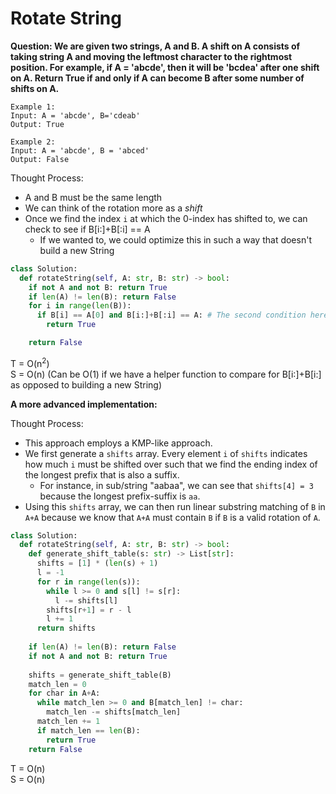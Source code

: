 # Rotate String

<b>Question:
We are given two strings, A and B. A shift on A consists of taking string A and moving the leftmost character to the rightmost position. For example, if A = 'abcde', then it will be 'bcdea' after one shift on A. Return True if and only if A can become B after some number of shifts on A.
</b>

```
Example 1:
Input: A = 'abcde', B='cdeab'
Output: True

Example 2:
Input: A = 'abcde', B = 'abced'
Output: False
```

Thought Process:
* A and B must be the same length
* We can think of the rotation more as a <i>shift</i>
* Once we find the index `i` at which the 0-index has shifted to, we can check to see if B[i:]+B[:i] == A
  * If we wanted to, we could optimize this in such a way that doesn't build a new String

```python
class Solution:
  def rotateString(self, A: str, B: str) -> bool:
    if not A and not B: return True
    if len(A) != len(B): return False
    for i in range(len(B)):
      if B[i] == A[0] and B[i:]+B[:i] == A: # The second condition here can get optimized to not create a new String
        return True

    return False            
```

T = O(n<sup>2</sup>)   
S = O(n) (Can be O(1) if we have a helper function to compare for B[i:]+B[i:] as opposed to building a new String)


<b>A more advanced implementation:</b>

Thought Process:
* This approach employs a KMP-like approach.
* We first generate a `shifts` array. Every element `i` of `shifts` indicates how much `i` must be shifted over such that we find the ending index of the longest prefix that is also a suffix.
  * For instance, in sub/string "aabaa", we can see that `shifts[4] = 3` because the longest prefix-suffix is `aa`.
* Using this `shifts` array, we can then run linear substring matching of `B` in `A+A` because we know that `A+A` must contain `B` if `B` is a valid rotation of `A`.

```python
class Solution:
  def rotateString(self, A: str, B: str) -> bool:
    def generate_shift_table(s: str) -> List[str]:
      shifts = [1] * (len(s) + 1)
      l = -1
      for r in range(len(s)):
        while l >= 0 and s[l] != s[r]:
          l -= shifts[l]
        shifts[r+1] = r - l 
        l += 1
      return shifts        
      
    if len(A) != len(B): return False
    if not A and not B: return True
    
    shifts = generate_shift_table(B)
    match_len = 0
    for char in A+A:
      while match_len >= 0 and B[match_len] != char:
        match_len -= shifts[match_len]
      match_len += 1
      if match_len == len(B):
        return True
    return False
```

T = O(n)  
S = O(n)  

